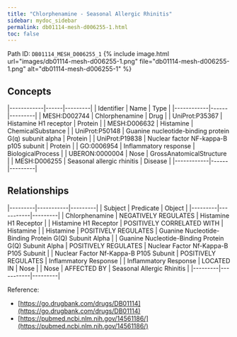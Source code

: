 ```yaml
---
title: "Chlorphenamine - Seasonal Allergic Rhinitis"
sidebar: mydoc_sidebar
permalink: db01114-mesh-d006255-1.html
toc: false 
---
```



Path ID: `DB01114_MESH_D006255_1`
{% include image.html url="images/db01114-mesh-d006255-1.png" file="db01114-mesh-d006255-1.png" alt="db01114-mesh-d006255-1" %}

## Concepts

|------------|------|---------|
| Identifier | Name | Type    |
|------------|------|---------|
| MESH:D002744 | Chlorphenamine | Drug |
| UniProt:P35367 | Histamine H1 receptor | Protein |
| MESH:D006632 | Histamine | ChemicalSubstance |
| UniProt:P50148 | Guanine nucleotide-binding protein G(q) subunit alpha | Protein |
| UniProt:P19838 | Nuclear factor NF-kappa-B p105 subunit | Protein |
| GO:0006954 | Inflammatory response | BiologicalProcess |
| UBERON:0000004 | Nose | GrossAnatomicalStructure |
| MESH:D006255 | Seasonal allergic rhinitis | Disease |
|------------|------|---------|

## Relationships

|---------|-----------|---------|
| Subject | Predicate | Object  |
|---------|-----------|---------|
| Chlorphenamine | NEGATIVELY REGULATES | Histamine H1 Receptor |
| Histamine H1 Receptor | POSITIVELY CORRELATED WITH | Histamine |
| Histamine | POSITIVELY REGULATES | Guanine Nucleotide-Binding Protein G(Q) Subunit Alpha |
| Guanine Nucleotide-Binding Protein G(Q) Subunit Alpha | POSITIVELY REGULATES | Nuclear Factor Nf-Kappa-B P105 Subunit |
| Nuclear Factor Nf-Kappa-B P105 Subunit | POSITIVELY REGULATES | Inflammatory Response |
| Inflammatory Response | LOCATED IN | Nose |
| Nose | AFFECTED BY | Seasonal Allergic Rhinitis |
|---------|-----------|---------|

Reference: 
  - [https://go.drugbank.com/drugs/DB01114](https://go.drugbank.com/drugs/DB01114)
  - [https://pubmed.ncbi.nlm.nih.gov/14561186/](https://pubmed.ncbi.nlm.nih.gov/14561186/)
